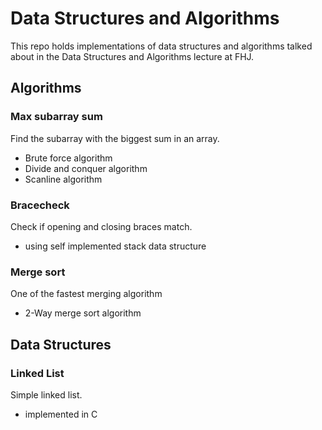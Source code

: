 # Data Structures and Algorithms

This repo holds implementations of data structures and algorithms talked about
in the Data Structures and Algorithms lecture at FHJ.

## Algorithms

### Max subarray sum

Find the subarray with the biggest sum in an array.

- Brute force algorithm
- Divide and conquer algorithm
- Scanline algorithm

### Bracecheck

Check if opening and closing braces match.

- using self implemented stack data structure

### Merge sort

One of the fastest merging algorithm

- 2-Way merge sort algorithm

## Data Structures

### Linked List

Simple linked list.

- implemented in C
